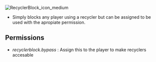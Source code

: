 ![RecyclerBlock_icon_medium](https://github.com/KrunghCrow/RecyclerBlock/assets/72466753/e0317077-573c-4964-a037-36b6a09d17d7)

* Simply blocks any player using a recycler but can be assigned to be used with the apropiate permission.

## Permissions
* *recyclerblock.bypass* : Assign this to the player to make recyclers accesable
